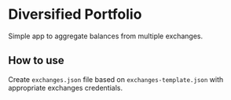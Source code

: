 # Diversified Portfolio

Simple app to aggregate balances from multiple exchanges.

## How to use
Create `exchanges.json` file based on `exchanges-template.json` with appropriate exchanges credentials.
